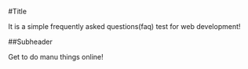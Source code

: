 #Title

It is a simple frequently asked questions(faq) test for web development!

##Subheader

Get to do manu things online!
